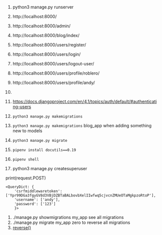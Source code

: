 1. python3 manage.py runserver
1. 	http://localhost:8000/
1. 	http://localhost:8000/admin/
1. 	http://localhost:8000/blog/index/                 
1. 	http://localhost:8000/users/register/
1. 	http://localhost:8000/users/login/
1. 	http://localhost:8000/users/logout-user/
1. 	http://localhost:8000/users/profile/roblero/
1. 	http://localhost:8000/users/profile/andy/
1.
1. https://docs.djangoproject.com/en/4.1/topics/auth/default/#authenticating-users

1. `python3 manage.py makemigrations `
1. `python3 manage.py makemigrations` blog_app when adding something new to models
1. `python3 manage.py migrate`
1. `pipenv install docutils==0.19`
1. `pipenv shell`
1. python3 manage.py createsuperuser

print(request.POST)  

``` 
<QueryDict: {
    'csrfmiddlewaretoken': ['Ypr99DGa3fgyGV8d3VBjDZBTaBALbovbXelIIwfwq5cjvcnZMUeOTaMgkpzoRtoP'],
    'username': ['andy'],
    'password': ['123']
    }>
```

1. ./manage.py showmigrations my_app see all migrations
1. ./manage.py migrate my_app zero to reverse all migrations
1. [reverse()](https://docs.djangoproject.com/en/4.1/ref/urlresolvers/#reverse)